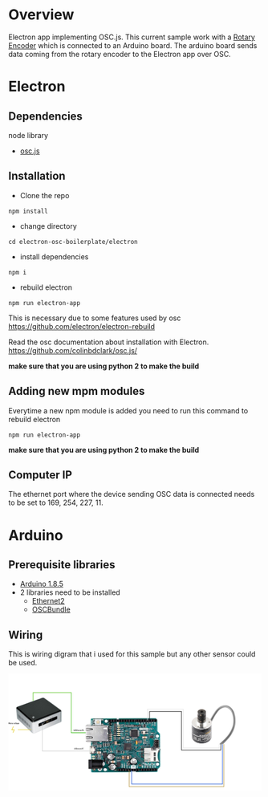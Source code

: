 
# Overview

Electron app implementing OSC.js. This current sample work with a [Rotary Encoder](https://coolcomponents.co.uk/products/rotary-encoder-1024-p-r-quadrature) which is connected to an Arduino board. The arduino board sends data coming from the rotary encoder to the Electron app over OSC.

# Electron

## Dependencies

node library 
* [osc.js](https://www.npmjs.com/package/osc) 


## Installation

* Clone the repo

```shell
npm install
```

* change directory

```shell
cd electron-osc-boilerplate/electron
```

* install dependencies

```shell
npm i
```

* rebuild electron
```shell
npm run electron-app
```

This is necessary due to some features used by osc https://github.com/electron/electron-rebuild

Read the osc documentation about installation with Electron. https://github.com/colinbdclark/osc.js/

**make sure that you are using python 2 to make the build**

## Adding new mpm modules

Everytime a new npm module is added you need to run this command to rebuild electron

```shell
npm run electron-app
```

**make sure that you are using python 2 to make the build**

## Computer IP

The ethernet port where the device sending OSC data is connected needs to be set to 169, 254, 227, 11.

# Arduino

## Prerequisite libraries

* [Arduino 1.8.5](https://www.arduino.cc/en/Main/Software)
* 2 libraries need to be installed
  * [Ethernet2](https://www.arduinolibraries.info/libraries/ethernet2)
  * [OSCBundle](https://github.com/CNMAT/OSC)

## Wiring 

This is wiring digram that i used for this sample but any other sensor could be used.

![Alt text](assets/Wiring_diagram.png?raw=true "Wiring diagram")